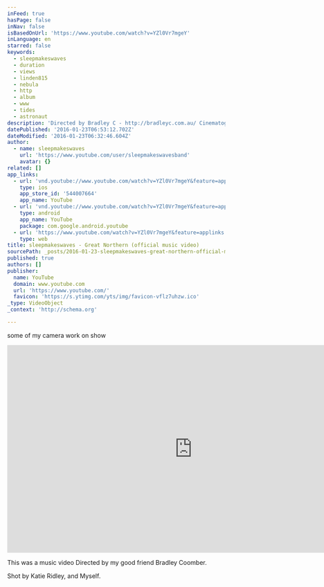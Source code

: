 ```yaml
---
inFeed: true
hasPage: false
inNav: false
isBasedOnUrl: 'https://www.youtube.com/watch?v=YZl0Vr7mgeY'
inLanguage: en
starred: false
keywords:
  - sleepmakeswaves
  - duration
  - views
  - linden815
  - nebula
  - http
  - album
  - www
  - tides
  - astronaut
description: 'Directed by Bradley C - http://bradleyc.com.au/ Cinematography By Katie Ridley and Michael Gilbert'
datePublished: '2016-01-23T06:53:12.702Z'
dateModified: '2016-01-23T06:32:46.604Z'
author:
  - name: sleepmakeswaves
    url: 'https://www.youtube.com/user/sleepmakeswavesband'
    avatar: {}
related: []
app_links:
  - url: 'vnd.youtube://www.youtube.com/watch?v=YZl0Vr7mgeY&feature=applinks'
    type: ios
    app_store_id: '544007664'
    app_name: YouTube
  - url: 'vnd.youtube://www.youtube.com/watch?v=YZl0Vr7mgeY&feature=applinks'
    type: android
    app_name: YouTube
    package: com.google.android.youtube
  - url: 'https://www.youtube.com/watch?v=YZl0Vr7mgeY&feature=applinks'
    type: web
title: sleepmakeswaves - Great Northern (official music video)
sourcePath: _posts/2016-01-23-sleepmakeswaves-great-northern-official-music-video.md
published: true
authors: []
publisher:
  name: YouTube
  domain: www.youtube.com
  url: 'https://www.youtube.com/'
  favicon: 'https://s.ytimg.com/yts/img/favicon-vflz7uhzw.ico'
_type: VideoObject
_context: 'http://schema.org'

---
```

some of my camera work on show

<iframe src="https://cdn.embedly.com/widgets/media.html?src=https%3A%2F%2Fwww.youtube.com%2Fembed%2FYZl0Vr7mgeY%3Ffeature%3Doembed&amp;url=https%3A%2F%2Fwww.youtube.com%2Fwatch%3Fv%3DYZl0Vr7mgeY&amp;image=https%3A%2F%2Fi.ytimg.com%2Fvi%2FYZl0Vr7mgeY%2Fhqdefault.jpg&amp;key=b7d04c9b404c499eba89ee7072e1c4f7&amp;type=text%2Fhtml&amp;schema=youtube" width="854" height="480" scrolling="no" frameborder="0" allowfullscreen="allowfullscreen" style=""></iframe>

This was a music video Directed by my good friend Bradley Coomber.

Shot by Katie Ridley, and Myself.